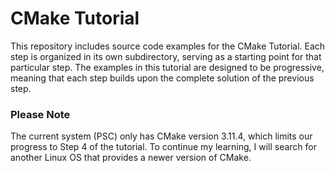 # CMake Tutorial
This repository includes source code examples for the CMake Tutorial. Each step is organized in its own subdirectory, serving as a starting point for that particular step. The examples in this tutorial are designed to be progressive, meaning that each step builds upon the complete solution of the previous step.

### Please Note
The current system (PSC) only has CMake version 3.11.4, which limits our progress to Step 4 of the tutorial. To continue my learning, I will search for another Linux OS that provides a newer version of CMake.
